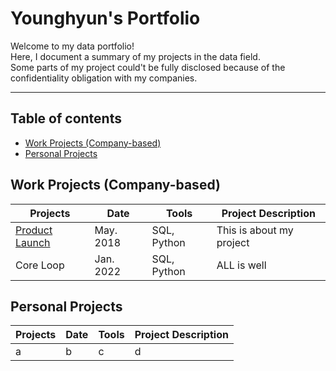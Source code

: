 # Younghyun's Portfolio

Welcome to my data portfolio! <br>
Here, I document a summary of my projects in the data field. <br>
Some parts of my project could't be fully disclosed because of the confidentiality obligation with my companies. <br>

---
## Table of contents
- [Work Projects (Company-based)](#work-projects-company-based)
- [Personal Projects](#personal-projects)

## Work Projects (Company-based)

Projects | Date | Tools | Project Description
---|---|---|---
[Product Launch](https://github.com/young2good/Portfolio)|May. 2018|SQL, Python|This is about my project
Core Loop | Jan. 2022| SQL, Python | ALL is well
## Personal Projects
Projects | Date | Tools | Project Description
---|---|---|---
a|b|c|d
